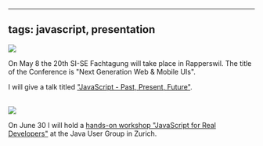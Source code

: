 
---
tags: javascript, presentation
---

<img class="jb-main-img" src="https://lh3.googleusercontent.com/-WhgG7q1OcyA/VT_e3l7YcoI/AAAAAAAACNM/wvPboVSTPXA/s193/siseLogo2.png">

On May 8 the 20th SI-SE Fachtagung will take place in Rapperswil. The title of the Conference is "Next Generation Web & Mobile UIs".

I will give a talk titled ["JavaScript - Past, Present, Future"](https://ssl.hostpark.net/bkaiser.ch/sise/2015/program.html).

<br/>
<img class="jb-main-img" src="https://lh3.googleusercontent.com/-s8RzTT1XN3Q/VT_e4FgwwtI/AAAAAAAACNU/wuz2RgF4NZE/s256/jugs_logo_21.gif">

On June 30 I will hold a [hands-on workshop "JavaScript for Real Developers"](http://www.jug.ch/html/events/2015/javascript_for_developers.html) at the Java User Group in Zurich.